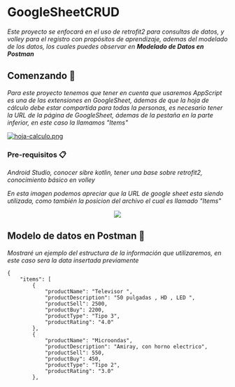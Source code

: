 # GoogleSheetCRUD

_Este proyecto se enfocará en el uso de retrofit2 para consultas de datos, y volley para el registro con propósitos de aprendizaje, ademas del modelado de los datos, los cuales puedes observar en **Modelado de Datos en Postman**_

## Comenzando 🚀

_Para este proyecto tenemos que tener en cuenta que usaremos AppScript es una de las extensiones en GoogleSheet, ádemas de que la hoja de cálculo debe estar compartida para todas la personas, es necesario tener la URL de la página de GoogleSheet, ádemas de la pestaña en la parte inferior, en este caso la llamamos "Items"_

[![hoja-calculo.png](https://i.postimg.cc/xdYRbZzX/hoja-calculo.png)](https://postimg.cc/xXxHwtgQ)

### Pre-requisitos 📋

_Android Studio, conocer sibre kotlin, tener una base sobre retrofit2,  conocimiento básico en volley_

_En esta imagen podemos apreciar que la URL de google sheet esta siendo utilizada, como también la posicion del archivo el cual es llamado "Items"_

<p align="center">
   <img src="https://i.postimg.cc/ZnZ4k4BT/additem.png"/>
</p>


## Modelo de datos en Postman 📖

_Mostraré un ejemplo del estructura de la información que utilizaremos, en este caso sera la data insertada previamente_

```
{
    "items": [
        {
            "productName": "Televisor ",
            "productDescription": "50 pulgadas , HD , LED ",
            "productSell": 2500,
            "productBuy": 2200,
            "productType": "Tipo 3",
            "productRating": "4.0"
        },
        {
            "productName": "Microondas",
            "productDescription": "Amiray, con horno electrico",
            "productSell": 550,
            "productBuy": 450,
            "productType": "Tipo 2",
            "productRating": "3.0"
        },

```



